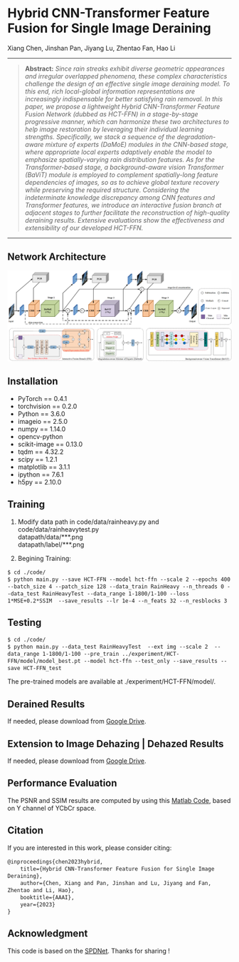 # Hybrid CNN-Transformer Feature Fusion for Single Image Deraining

Xiang Chen, Jinshan Pan, Jiyang Lu, Zhentao Fan, Hao Li

<hr />

> **Abstract:** *Since rain streaks exhibit diverse geometric appearances and irregular overlapped phenomena, these complex characteristics challenge the design of an effective single image deraining model. To this end, rich local-global information representations are increasingly indispensable for better satisfying rain removal.  In this paper, we propose a lightweight Hybrid CNN-Transformer Feature Fusion Network (dubbed as HCT-FFN) in a stage-by-stage progressive manner, which can harmonize these two architectures to help image restoration by leveraging their individual learning strengths. Specifically, we stack a sequence of the degradation-aware mixture of experts (DaMoE) modules in the CNN-based stage, where appropriate local experts adaptively enable the model to emphasize spatially-varying rain distribution features. As for the Transformer-based stage, a background-aware vision Transformer (BaViT) module is employed to complement spatially-long feature dependencies of images, so as to achieve global texture recovery while preserving the required structure.  Considering the indeterminate knowledge discrepancy among CNN features and Transformer features, we introduce an interactive fusion branch at adjacent stages to further facilitate the reconstruction of high-quality deraining results. Extensive evaluations show the effectiveness and extensibility of our developed HCT-FFN.* 
<hr />

## Network Architecture

<img src = "figure/network.png"> 

## Installation
* PyTorch == 0.4.1
* torchvision == 0.2.0
* Python == 3.6.0
* imageio == 2.5.0
* numpy == 1.14.0
* opencv-python
* scikit-image == 0.13.0
* tqdm == 4.32.2
* scipy == 1.2.1
* matplotlib == 3.1.1
* ipython == 7.6.1
* h5py == 2.10.0

## Training
1. Modify data path in code/data/rainheavy.py and code/data/rainheavytest.py <br/>
datapath/data/\*\*\*.png <br/>
datapath/label/\*\*\*.png

2. Begining Training:
```
$ cd ./code/
$ python main.py --save HCT-FFN --model hct-ffn --scale 2 --epochs 400 --batch_size 4 --patch_size 128 --data_train RainHeavy --n_threads 0 --data_test RainHeavyTest --data_range 1-1800/1-100 --loss 1*MSE+0.2*SSIM  --save_results --lr 1e-4 --n_feats 32 --n_resblocks 3
```

## Testing
```
$ cd ./code/
$ python main.py --data_test RainHeavyTest  --ext img --scale 2  --data_range 1-1800/1-100 --pre_train ../experiment/HCT-FFN/model/model_best.pt --model hct-ffn --test_only --save_results --save HCT-FFN_test
```
The pre-trained models are available at ./experiment/HCT-FFN/model/.

## Derained Results
If needed, please download from [Google Drive](https://drive.google.com/file/d/1La0CJWfVgCIXi8HoKhs5OcxTdcdjZkS4/view?usp=sharing).

## Extension to Image Dehazing | Dehazed Results
If needed, please download from [Google Drive](https://drive.google.com/file/d/1Hf73ojw47Qj15gYjfkAT1LTumCco11ME/view?usp=sharing).

## Performance Evaluation

The PSNR and SSIM results are computed by using this [Matlab Code](https://github.com/hongwang01/RCDNet/tree/master/Performance_evaluation), based on Y channel of YCbCr space.

## Citation
If you are interested in this work, please consider citing:

    @inproceedings{chen2023hybrid,
        title={Hybrid CNN-Transformer Feature Fusion for Single Image Deraining}, 
        author={Chen, Xiang and Pan, Jinshan and Lu, Jiyang and Fan, Zhentao and Li, Hao},
        booktitle={AAAI},
        year={2023}
    }

## Acknowledgment
This code is based on the [SPDNet](https://github.com/Joyies/SPDNet). Thanks for sharing !
